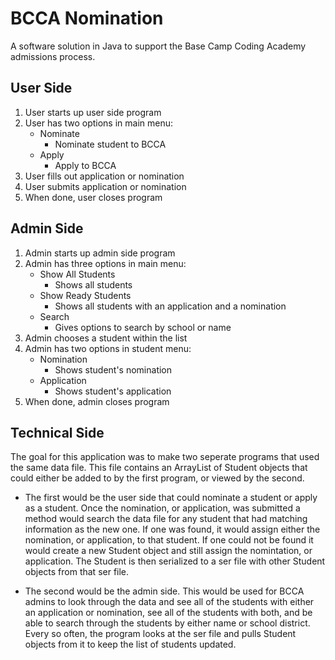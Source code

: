 # BCCA Nomination
A software solution in Java to support the Base Camp Coding Academy admissions process.

## User Side
1. User starts up user side program
2. User has two options in main menu:
   - Nominate
     - Nominate student to BCCA
   - Apply
     - Apply to BCCA
3. User fills out application or nomination
4. User submits application or nomination
5. When done, user closes program

## Admin Side
1. Admin starts up admin side program
2. Admin has three options in main menu:
   - Show All Students
     - Shows all students
   - Show Ready Students
     - Shows all students with an application and a nomination
   - Search
     - Gives options to search by school or name
3. Admin chooses a student within the list
4. Admin has two options in student menu:
   - Nomination
     - Shows student's nomination
   - Application
     - Shows student's application
5. When done, admin closes program

## Technical Side
The goal for this application was to make two seperate programs that used the same data file. 
This file contains an ArrayList of Student objects that could either be added to by the first
program, or viewed by the second.

  - The first would be the user side that could nominate a student or apply as a student. 
Once the nomination, or application, was submitted a method would search the data file for
any student that had matching information as the new one. If one was found, it would assign
either the nomination, or application, to that student. If one could not be found it would
create a new Student object and still assign the nomintation, or application. The Student
is then serialized to a ser file with other Student objects from that ser file.

  - The second would be the admin side. This would be used for BCCA admins to look through
the data and see all of the students with either an application or nomination, see all of
the students with both, and be able to search through the students by either name or 
school district. Every so often, the program looks at the ser file and pulls Student
objects from it to keep the list of students updated.
